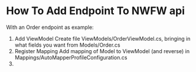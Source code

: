 # How To Add Endpoint To NWFW api

With an Order endpoint as example:

1. Add ViewModel
Create file ViewModels/OrderViewModel.cs, bringing in what fields you want from Models/Order.cs
2. Register Mapping
Add mapping of Model to ViewModel (and reverse) in Mappings/AutoMapperProfileConfiguration.cs
3. 